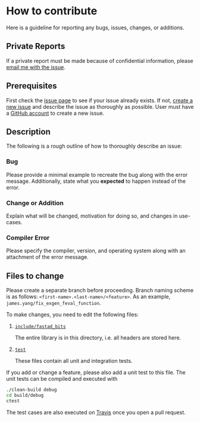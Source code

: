 # How to contribute

Here is a guideline for reporting any bugs, issues, changes, or additions.

## Private Reports

If a private report must be made because of confidential information, please [email me with the issue](mailto:jamesyang916@gmail.com).

## Prerequisites

First check the [issue page](https://github.com/JamesYang007/FastAD/issues) to see if your issue already exists.
If not, [create a new issue](https://github.com/nlohmann/json/issues/new/choose) 
and describe the issue as thoroughly as possible. 
User must have a [GitHub account](https://github.com/signup/free) to create a new issue.

## Description

The following is a rough outline of how to thoroughly describe an issue:

### Bug

Please provide a minimal example to recreate the bug along with the error message.
Additionally, state what you **expected** to happen instead of the error.

### Change or Addition

Explain what will be changed, motivation for doing so, and changes in use-cases.

### Compiler Error

Please specify the compiler, version, and operating system along with an attachment of the error message.

## Files to change

Please create a separate branch before proceeding.
Branch naming scheme is as follows: `<first-name>.<last-name>/<feature>`.
As an example, `james.yang/fix_exgen_feval_function`.

To make changes, you need to edit the following files:

1. [`include/fastad_bits`](https://github.com/JamesYang007/FastAD/tree/master/include/fastad_bits)

    The entire library is in this directory, i.e. all headers are stored here.

2. [`test`](https://github.com/JamesYang007/FastAD/tree/master/test)

    These files contain all unit and integration tests.

If you add or change a feature, please also add a unit test to this file. The unit tests can be compiled and executed with

```sh
./clean-build debug
cd build/debug
ctest
```

The test cases are also executed on [Travis](https://travis-ci.org/nlohmann/json) once you open a pull request.
